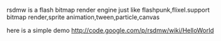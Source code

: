 rsdmw is  a flash bitmap render engine just like flashpunk,flixel.support bitmap render,sprite animation,tween,particle,canvas

here is a simple demo
http://code.google.com/p/rsdmw/wiki/HelloWorld